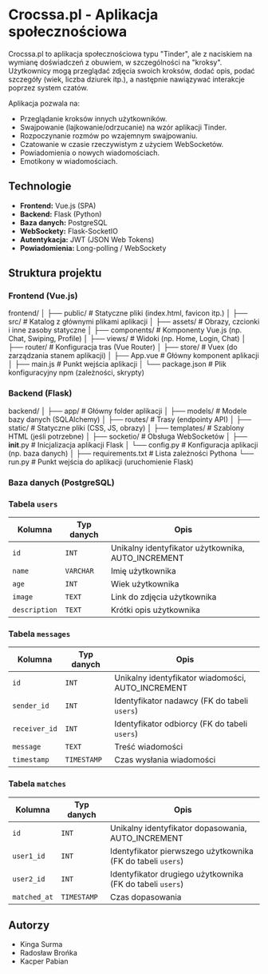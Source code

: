 # Crocssa.pl - Aplikacja społecznościowa

Crocssa.pl to aplikacja społecznościowa typu "Tinder", ale z naciskiem na wymianę doświadczeń z obuwiem, w szczególności na "kroksy". Użytkownicy mogą przeglądać zdjęcia swoich kroksów, dodać opis, podać szczegóły (wiek, liczba dziurek itp.), a następnie nawiązywać interakcje poprzez system czatów.

Aplikacja pozwala na:
- Przeglądanie kroksów innych użytkowników.
- Swajpowanie (lajkowanie/odrzucanie) na wzór aplikacji Tinder.
- Rozpoczynanie rozmów po wzajemnym swajpowaniu.
- Czatowanie w czasie rzeczywistym z użyciem WebSocketów.
- Powiadomienia o nowych wiadomościach.
- Emotikony w wiadomościach.

## Technologie

- **Frontend:** Vue.js (SPA)
- **Backend:** Flask (Python)
- **Baza danych:** PostgreSQL
- **WebSockety:** Flask-SocketIO
- **Autentykacja:** JWT (JSON Web Tokens)
- **Powiadomienia:** Long-polling / WebSockety

## Struktura projektu

### Frontend (Vue.js)

frontend/
│
├── public/                # Statyczne pliki (index.html, favicon itp.)
│
├── src/                   # Katalog z głównymi plikami aplikacji
│   ├── assets/            # Obrazy, czcionki i inne zasoby statyczne
│   ├── components/        # Komponenty Vue.js (np. Chat, Swiping, Profile)
│   ├── views/             # Widoki (np. Home, Login, Chat)
│   ├── router/            # Konfiguracja tras (Vue Router)
│   ├── store/             # Vuex (do zarządzania stanem aplikacji)
│   ├── App.vue            # Główny komponent aplikacji
│   ├── main.js            # Punkt wejścia aplikacji
│
└── package.json           # Plik konfiguracyjny npm (zależności, skrypty)


### Backend (Flask)

backend/
│
├── app/                   # Główny folder aplikacji
│   ├── models/            # Modele bazy danych (SQLAlchemy)
│   ├── routes/            # Trasy (endpointy API)
│   ├── static/            # Statyczne pliki (CSS, JS, obrazy)
│   ├── templates/         # Szablony HTML (jeśli potrzebne)
│   ├── socketio/          # Obsługa WebSocketów
│   ├── __init__.py        # Inicjalizacja aplikacji Flask
│   └── config.py          # Konfiguracja aplikacji (np. baza danych)
│
├── requirements.txt       # Lista zależności Pythona
└── run.py                 # Punkt wejścia do aplikacji (uruchomienie Flask)

### Baza danych (PostgreSQL)

### Tabela `users`

| Kolumna      | Typ danych   | Opis                      |
|--------------|--------------|---------------------------|
| `id`         | `INT`        | Unikalny identyfikator użytkownika, AUTO_INCREMENT |
| `name`       | `VARCHAR`    | Imię użytkownika          |
| `age`        | `INT`        | Wiek użytkownika          |
| `image`      | `TEXT`       | Link do zdjęcia użytkownika |
| `description`| `TEXT`       | Krótki opis użytkownika   |

### Tabela `messages`

| Kolumna      | Typ danych   | Opis                              |
|--------------|--------------|-----------------------------------|
| `id`         | `INT`        | Unikalny identyfikator wiadomości, AUTO_INCREMENT |
| `sender_id`  | `INT`        | Identyfikator nadawcy (FK do tabeli `users`) |
| `receiver_id`| `INT`        | Identyfikator odbiorcy (FK do tabeli `users`) |
| `message`    | `TEXT`       | Treść wiadomości                  |
| `timestamp`  | `TIMESTAMP`  | Czas wysłania wiadomości          |

### Tabela `matches`

| Kolumna      | Typ danych   | Opis                              |
|--------------|--------------|-----------------------------------|
| `id`         | `INT`        | Unikalny identyfikator dopasowania, AUTO_INCREMENT |
| `user1_id`   | `INT`        | Identyfikator pierwszego użytkownika (FK do tabeli `users`) |
| `user2_id`   | `INT`        | Identyfikator drugiego użytkownika (FK do tabeli `users`) |
| `matched_at` | `TIMESTAMP`  | Czas dopasowania                  |


## Autorzy
- Kinga Surma
- Radosław Brońka
- Kacper Pabian


